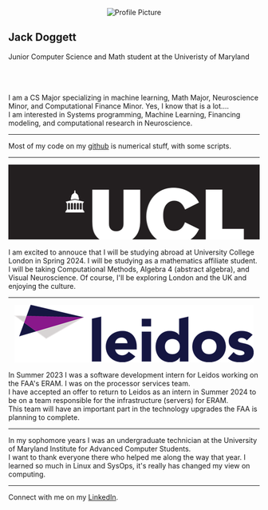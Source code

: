 <p align="center">

  <img src="https://avatars.githubusercontent.com/u/58831893?v=4" alt="Profile Picture">

</p>

**Jack Doggett** 
---
Junior Computer Science and Math student at the Univeristy of Maryland
<br />
<br />
<br />
<br />



I am a CS Major specializing in machine learning, Math Major, Neuroscience Minor, and Computational Finance Minor. Yes, I know that is a lot....<br>
I am interested in Systems programming, Machine Learning, Financing modeling, and computational research in Neuroscience. 
<hr>
Most of my code on my <a href="https://github.com/John-Doggett">github</a> is numerical stuff, with some scripts. 
<hr>
<p align="center">
  <img src="ucl-logo.png" width="512" height="150">
</p>
I am excited to annouce that I will be studying abroad at University College London in Spring 2024. I will be studying as a mathematics affiliate student.
I will be taking Computational Methods, Algebra 4 (abstract algebra), and Visual Neuroscience.
Of course, I'll be exploring London and the UK and enjoying the culture.
<hr>
<p align="center">
  <img src="leidos.png" width="480" height="115">
</p>
In Summer 2023 I was a software development intern for Leidos working on the FAA's ERAM. I was on the processor services team.<br>
I have accepted an offer to return to Leidos as an intern in Summer 2024 to be on a team responsible for the infrastructure (servers) for ERAM.<br>
This team will have an important part in the technology upgrades the FAA is planning to complete.
<hr>
In my sophomore years I was an undergraduate technician at the University of Maryland Institute for Advanced Computer Students.<br>
I want to thank everyone there who helped me along the way that year. I learned so much in Linux and SysOps, it's really has changed my view on computing. 
<hr>
Connect with me on my <a href="https://www.linkedin.com/in/jack-c-doggett/">LinkedIn</a>.
